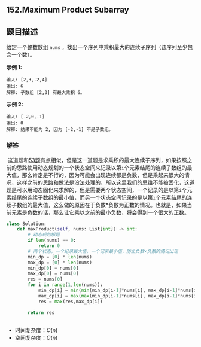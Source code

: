 ## 152.Maximum Product Subarray

## 题目描述

给定一个整数数组 `nums` ，找出一个序列中乘积最大的连续子序列（该序列至少包含一个数）。

**示例 1:**

```
输入: [2,3,-2,4]
输出: 6
解释: 子数组 [2,3] 有最大乘积 6。
```

**示例 2:**

```
输入: [-2,0,-1]
输出: 0
解释: 结果不能为 2, 因为 [-2,-1] 不是子数组。
```



### 解答

​	这道题和[53题](https://github.com/zhangxiaoyidog/leetcode/blob/master/053.Maximum_Subarray/README.md)有点相似，但是这一道题是求乘积的最大连续子序列，如果按照之前的思路使用动态规划的一个状态空间来记录以第`i`个元素结尾的连续子数组的最大值，那么肯定是不行的，因为可能会出现连续都是负数，但是乘起来很大的情况，这样之前的思路和做法是没法处理的，所以这里我们的思维不能被固化，这道题是可以用动态固化来求解的，但是需要两个状态空间，一个记录的是以第`i`个元素结尾的连续子数组的最小值，而另一个状态空间记录的是以第`i`个元素结尾的连续子数组的最大值，这么做的原因在于负数*负数为正数的情况。也就是，如果当前元素是负数的话，那么让它乘以之前的最小负数，将会得到一个很大的正数。

```python
class Solution:
    def maxProduct(self, nums: List[int]) -> int:
        # 动态规划解题
        if len(nums) == 0:
            return 0
        # 两个状态，一个纪录最大值，一个记录最小值，防止负数×负数的情况出现
        min_dp = [0] * len(nums)
        max_dp = [0] * len(nums)
        min_dp[0] = nums[0]
        max_dp[0] = nums[0]
        res = nums[0]
        for i in range(1,len(nums)):
            min_dp[i] = min(min(min_dp[i-1]*nums[i], max_dp[i-1]*nums[i]), nums[i])
            max_dp[i] = max(max(min_dp[i-1]*nums[i], max_dp[i-1]*nums[i]), nums[i])
            res = max(res,max_dp[i])
            
        return res
                   
```

- 时间复杂度：$O(n)$
- 空间复杂度：$O(n)$